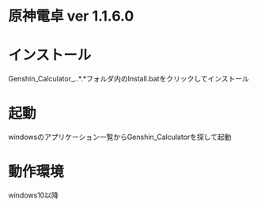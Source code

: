 # 原神電卓 ver 1.1.6.0

# インストール
Genshin_Calculator_*.*.*.*フォルダ内のInstall.batをクリックしてインストール

# 起動
windowsのアプリケーション一覧からGenshin_Calculatorを探して起動

# 動作環境
windows10以降